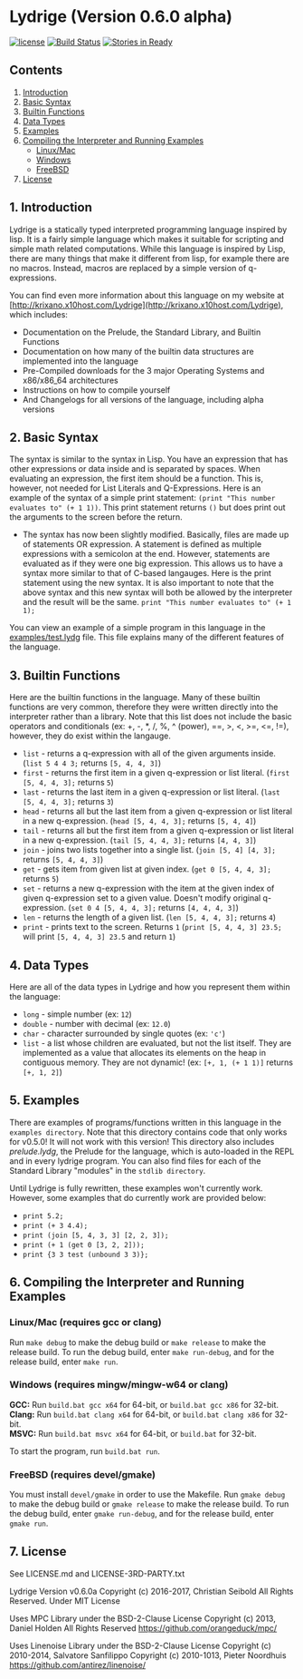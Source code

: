 # Lydrige (Version 0.6.0 alpha)
<!-- vscode-markdown-toc -->
[![license](https://img.shields.io/github/license/mashape/apistatus.svg?maxAge=2592000)](https://github.com/krixano/Lydrige/blob/master/LICENSE)
[![Build Status](https://travis-ci.org/krixano/Lydrige.svg?branch=master)](https://travis-ci.org/krixano/Lydrige)
[![Stories in Ready](https://badge.waffle.io/krixano/Lydrige.svg?label=ready&title=Ready)](http://waffle.io/krixano/Lydrige) 

## Contents
1. [Introduction](#Introduction-0)
2. [Basic Syntax](#BasicSyntax-1)
3. [Builtin Functions](#BuiltinFunctions-2)
4. [Data Types](#DataTypes-3)
5. [Examples](#Examples-4)
6. [Compiling the Interpreter and Running Examples](#CompilingtheInterpreterandRunningExamples-5)
   * [Linux/Mac](#Compiling-Linux_Mac)
   * [Windows](#Compiling-Windows)
   * [FreeBSD](#Compiling-FreeBSD)
7. [License](#License-7)

<!-- /vscode-markdown-toc -->
##  1. <a name='Introduction-0'></a>Introduction
Lydrige is a statically typed interpreted programming language inspired by lisp. It is a fairly simple language which makes it suitable for scripting and simple math related computations. While this language is inspired by Lisp, there are many things that make it different from lisp, for example there are no macros. Instead, macros are replaced by a simple version of q-expressions.

You can find even more information about this language on my website at [http://krixano.x10host.com/Lydrige](http://krixano.x10host.com/Lydrige), which includes:
* Documentation on the Prelude, the Standard Library, and Builtin Functions
* Documentation on how many of the builtin data structures are implemented into the language
* Pre-Compiled downloads for the 3 major Operating Systems and x86/x86_64 architectures
* Instructions on how to compile yourself
* And Changelogs for all versions of the language, including alpha versions

##  2. <a name='BasicSyntax-1'></a>Basic Syntax
The syntax is similar to the syntax in Lisp. You have an expression that has other expressions or data inside and is separated by spaces. When evaluating an expression, the first item should be a function. This is, however, not needed for List Literals and Q-Expressions.
Here is an example of the syntax of a simple print statement:
`(print "This number evaluates to" (+ 1 1))`. This print statement returns `()` but does print out the arguments to the screen before the return.
* The syntax has now been slightly modified. Basically, files are made up of statements OR expression. A statement is defined as multiple expressions with a semicolon at the end. However, statements are evaluated as if they were one big expression. This allows us to have a syntax more similar to that of C-based langauges. Here is the print statement using the new syntax. It is also important to note that the above syntax and this new syntax will both be allowed by the interpreter and the result will be the same.
`print "This number evaluates to" (+ 1 1);`

You can view an example of a simple program in this language in the [examples/test.lydg](http://github.com/christianap/Lydrige/blob/dev/examples/test.lydg) file. This file explains many of the different features of the language.

##  3. <a name='BuiltinFunctions-2'></a>Builtin Functions
Here are the builtin functions in the language. Many of these builtin functions are very common, therefore they were written directly into the interpreter rather than a library. Note that this list does not include the basic operators and conditionals (ex: +, -, \*, /, %, ^ (power), ==, >, <, >=, <=, !=), however, they do exist within the langauge.
* `list`  - returns a q-expression with all of the given arguments inside. (`list 5 4 4 3;` returns `[5, 4, 4, 3]`)
* `first` - returns the first item in a given q-expression or list literal. (`first [5, 4, 4, 3];` returns `5`)
* `last`  - returns the last item in a given q-expression or list literal. (`last [5, 4, 4, 3];` returns `3`)
* `head`  - returns all but the last item from a given q-expression or list literal in a new q-expression. (`head [5, 4, 4, 3];` returns `[5, 4, 4]`)
* `tail`  - returns all but the first item from a given q-expression or list literal in a new q-expression. (`tail [5, 4, 4, 3];` returns `[4, 4, 3]`)
* `join`  - joins two lists together into a single list. (`join [5, 4] [4, 3];` returns `[5, 4, 4, 3]`)
* `get`   - gets item from given list at given index. (`get 0 [5, 4, 4, 3];` returns `5`)
* `set`   - returns a new q-expression with the item at the given index of given q-expression set to a given value. Doesn't modify original q-expression. (`set 0 4 [5, 4, 4, 3];` returns `[4, 4, 4, 3]`)
* `len`   - returns the length of a given list. (`len [5, 4, 4, 3];` returns `4`)
* `print` - prints text to the screen. Returns `1` (`print [5, 4, 4, 3] 23.5;` will print `[5, 4, 4, 3] 23.5` and return `1`)

##  4. <a name='DataTypes-3'></a>Data Types
Here are all of the data types in Lydrige and how you represent them within the language:
* `long`   - simple number (ex: `12`)
* `double` - number with decimal (ex: `12.0`)
* `char`   - character surrounded by single quotes (ex: `'c'`)
* `list`   - a list whose children are evaluated, but not the list itself. They are implemented as a value that allocates its elements on the heap in contiguous memory. They are not dynamic! (ex: `[+, 1, (+ 1 1)]` returns `[+, 1, 2]`)

##  5. <a name='Examples-4'></a>Examples
There are examples of programs/functions written in this language in the `examples directory`. Note that this directory contains code that only works for v0.5.0! It will not work with this version! This directory also includes *prelude.lydg*, the Prelude for the language, which is auto-loaded in the REPL and in every lydrige program. You can also find files for each of the Standard Library "modules" in the `stdlib directory`. 

Until Lydrige is fully rewritten, these examples won't currently work. However, some examples that do currently work are provided below:
* `print 5.2;`
* `print (+ 3 4.4);`
* `print (join [5, 4, 3, 3] [2, 2, 3]);`
* `print (+ 1 (get 0 [3, 2, 2]));`
* `print {3 3 test (unbound 3 3)};`

##  6. <a name='CompilingtheInterpreterandRunningExamples-5'></a>Compiling the Interpreter and Running Examples
### <a name='Compiling-Linux_Mac'></a>Linux/Mac (requires gcc or clang)
Run `make debug` to make the debug build or `make release` to make the release build. To run the debug build, enter `make run-debug`, and for the release build, enter `make run`.

### <a name='Compiling-Windows'></a>Windows (requires mingw/mingw-w64 or clang)
**GCC:** Run `build.bat gcc x64` for 64-bit, or `build.bat gcc x86` for 32-bit.<br>
**Clang:** Run `build.bat clang x64` for 64-bit, or `build.bat clang x86` for 32-bit.<br>
**MSVC:** Run `build.bat msvc x64` for 64-bit, or `build.bat` for 32-bit.

To start the program, run `build.bat run`.

### <a name='Compiling-FreeBSD'></a>FreeBSD (requires devel/gmake)
You must install `devel/gmake` in order to use the Makefile. Run `gmake debug` to make the debug build or `gmake release` to make the release build. To run the debug build, enter `gmake run-debug`, and for the release build, enter `gmake run`.

##  7. <a name='License-7'></a>License
See LICENSE.md and LICENSE-3RD-PARTY.txt

Lydrige Version v0.6.0a
Copyright (c) 2016-2017, Christian Seibold All Rights Reserved.
Under MIT License

Uses MPC Library under the BSD-2-Clause License
Copyright (c) 2013, Daniel Holden All Rights Reserved
https://github.com/orangeduck/mpc/

Uses Linenoise Library under the BSD-2-Clause License
Copyright (c) 2010-2014, Salvatore Sanfilippo <antirez at gmail dot com>
Copyright (c) 2010-1013, Pieter Noordhuis <pcnoordhuis at gmail dot com>
https://github.com/antirez/linenoise/
